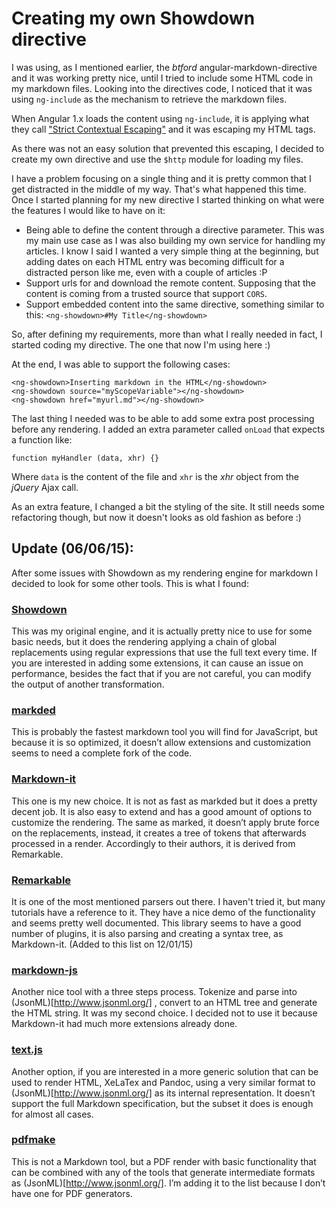 Creating my own Showdown directive
==================================

I was using, as I mentioned earlier, the _btford_ angular-markdown-directive and it was working pretty nice, until I tried to include some HTML code in my markdown files. Looking into the directives code, I noticed that it was using `ng-include` as the mechanism to retrieve the markdown files.

When Angular 1.x loads the content using `ng-include`, it is applying what they call
["Strict Contextual Escaping"](https://docs.angularjs.org/api/ng/service/$sce) and it was escaping my HTML tags.

As there was not an easy solution that prevented this escaping, I decided to create my own directive and use the `$http` module for loading my files.

I have a problem focusing on a single thing and it is pretty common that I get distracted in the middle of my way. 
That's what happened this time. Once I started planning for my new directive I started thinking on what were the features
I would like to have on it:
 
* Being able to define the content through a directive parameter. This was my main use case as I was also building my own service for handling my articles. I know I said I wanted a very simple thing at the beginning, but adding dates on each HTML entry was becoming difficult for a distracted person like me, even with a couple of articles :P 
* Support urls for and download the remote content. Supposing that the content is coming from a trusted source that support `CORS`.
* Support embedded content into the same directive, something similar to this: `<ng-showdown>#My Title</ng-showdown>`

So, after defining my requirements, more than what I really needed in fact, I started coding my directive. The one that now I'm using here :)

At the end, I was able to support the following cases:

    <ng-showdown>Inserting markdown in the HTML</ng-showdown>
    <ng-showdown source="myScopeVariable"></ng-showdown>
    <ng-showdown href="myurl.md"></ng-showdown>
    
The last thing I needed was to be able to add some extra post processing before any rendering.
I added an extra parameter called `onLoad` that expects a function like:
 
    function myHandler (data, xhr) {}
    
Where `data` is the content of the file and `xhr` is the _xhr_ object from the _jQuery_ Ajax call.

As an extra feature, I changed a bit the styling of the site. It still needs some refactoring though, but now it doesn't looks as old fashion as before :)

## Update (06/06/15):

After some issues with Showdown as my rendering engine for markdown I decided to look for some other tools. This is what I found:

### [Showdown](https://github.com/showdownjs/showdown)

This was my original engine, and it is actually pretty nice to use for some basic needs, but it does the rendering applying a chain of global replacements using regular expressions that use the full text every time. If you are interested in adding some extensions, it can cause an issue on performance, besides the fact that if you are not careful, you can modify the output of another transformation.

### [markded](https://github.com/chjj/marked)

This is probably the fastest markdown tool you will find for JavaScript, but because it is so optimized, it doesn’t allow extensions and customization seems to need a complete fork of the code.

### [Markdown-it](https://github.com/markdown-it/markdown-it)

This one is my new choice. It is not as fast as markded but it does a pretty decent job. It is also easy to extend and has a good amount of options to customize the rendering. The same as marked, it doesn’t apply brute force on the replacements, instead, it creates a tree of tokens that afterwards processed in a render. Accordingly to their authors, it is derived from Remarkable.

### [Remarkable](https://github.com/jonschlinkert/remarkable)

It is one of the most mentioned parsers out there. I haven't tried it, but many tutorials have a reference to it. They have a nice demo of the functionality and seems pretty well documented. This library seems to have a good number of plugins, it is also parsing and creating a syntax tree, as Markdown-it. (Added to this list on 12/01/15)

### [markdown-js](https://github.com/evilstreak/markdown-js)

Another nice tool with a three steps process. Tokenize and parse into  (JsonML)[http://www.jsonml.org/] , convert to an HTML tree and generate the HTML string. It was my second choice. I decided not to use it because Markdown-it had much more extensions already done.

### [text.js](https://github.com/sheremetyev/texts.js)

Another option, if you are interested in a more generic solution that can be used to render HTML, XeLaTex and Pandoc, using a very similar format to (JsonML)[http://www.jsonml.org/] as its internal representation. It doesn’t support the full Markdown specification, but the subset it does is enough for almost all cases.

### [pdfmake](http://pdfmake.org/)

This is not a Markdown tool, but a PDF render with basic functionality that can be combined with any of the tools that generate intermediate formats as (JsonML)[http://www.jsonml.org/]. I’m adding it to the list because I don’t have one for PDF generators.
